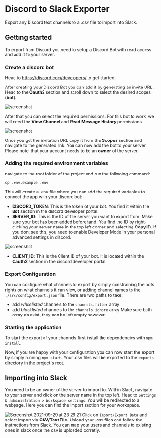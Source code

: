# Discord to Slack Exporter

Export any Discord text channels to a .csv file to import into Slack.

## Getting started

To export from Discord you need to setup a Discord Bot with read access and add it to your server.

### Create a discord bot
Head to https://discord.com/developers/ to get started.

After creating your Discord Bot you can add it by generating an invite URL.
Head to the **Oauth2** section and scroll down to select the desired scopes (**bot**).

![screenshot](https://user-images.githubusercontent.com/28757404/135346198-a902d164-223b-45cf-b700-9962c5959039.png)

After that you can select the required permissions. For this bot to work, we will need the **View Channel** and **Read Message History** permissions.

![screenshot](https://user-images.githubusercontent.com/28757404/135346208-5933149b-4b45-43a5-ba4f-947728829a99.png)

Once you got the invitation URL copy it from the **Scopes** section and navigate to the generated link. You can now add the bot to your server. Please note, that your account needs to be an **owner** of the server.

### Adding the required environment variables
navigate to the root folder of the project and run the follwoing command:

```
cp .env.example .env
```
This will create a .env file where you can add the required variables to connect the app with your discord bot:

- **DISCORD_TOKEN**: This is the token of your bot. You find it within the **Bot** section in the discord developer portal.
- **SERVER_ID**: This is the ID of the server you want to export from. Make sure your bot has been added beforehand. You find the ID by right-clicking your server name in the top left corner and selecting **Copy ID**. If you dont see this, you need to enable Developer Mode in your personal advanced settings in discord.

![screenshot](https://user-images.githubusercontent.com/28757404/135347782-d75da515-c1db-4e64-a073-ab31f896606d.png)
- **CLIENT_ID**: This is the Client ID of your bot. It is located within the **Oauth2** section in the discord developer portal.

### Export Configuration
You can configure what channels to export by simply constraining the bots rights on what channels it can view, or adding channel names to the `./src/config/export.json` file.
There are two paths to take:
- add *whitelisted* channels to the `channels.filter` array
- add *blacklisted* channels to the `channels.ignore` array
Make sure both array do exist, they can be left empty however.

### Starting the application
To start the export of your channels first install the dependencies with `npm install`.

Now, if you are happy with your configuration you can now start the export by simply running `npm start`. Your .csv files will be exported to the `exports` directory in the project's root.

## Importing into Slack
You need to be an owner of the server to import to.
Within Slack, navigate to your server and click on the server name in the top left. Head to `Settings & administration > Workspace settings`.
You will be redirected to a webpage. Here you can find the import section for your workspace.

![Screenshot 2021-09-29 at 23 26 21](https://user-images.githubusercontent.com/28757404/135350848-045f952b-e8c9-4c37-8925-d4447a374eb9.png)
Click on `Import/Export Data` and select import via **CSV/Text File**. Upload your .csv files and follow the instructions from Slack. You can map your users and channels to existing ones in slack once the csv is uploaded corretly.

